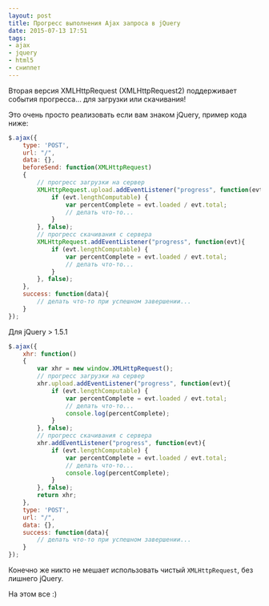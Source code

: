 ```yaml
---
layout: post
title: Прогресс выполнения Ajax запроса в jQuery
date: 2015-07-13 17:51
tags:
- ajax
- jquery
- html5
- сниппет
---
```


Вторая версия XMLHttpRequest (XMLHttpRequest2) поддерживает события прогресса... для загрузки или скачивания!

Это очень просто реализовать если вам знаком jQuery, пример кода ниже:

``` js
$.ajax({
	type: 'POST',
	url: "/",
	data: {},
	beforeSend: function(XMLHttpRequest)
	{
		// прогресс загрузки на сервер
		XMLHttpRequest.upload.addEventListener("progress", function(evt){
			if (evt.lengthComputable) {  
				var percentComplete = evt.loaded / evt.total;
				// делать что-то...
			}
		}, false);
		// прогресс скачивания с сервера
		XMLHttpRequest.addEventListener("progress", function(evt){
			if (evt.lengthComputable) {  
				var percentComplete = evt.loaded / evt.total;
				// делать что-то...
			}
		}, false);
	},
	success: function(data){
		// делать что-то при успешном завершении...
	}
});
```

Для jQuery > 1.5.1

``` js
$.ajax({
	xhr: function()
	{
		var xhr = new window.XMLHttpRequest();
		// прогресс загрузки на сервер
		xhr.upload.addEventListener("progress", function(evt){
			if (evt.lengthComputable) {
				var percentComplete = evt.loaded / evt.total;
				// делать что-то...
				console.log(percentComplete);
			}
		}, false);
		// прогресс скачивания с сервера
		xhr.addEventListener("progress", function(evt){
			if (evt.lengthComputable) {
				var percentComplete = evt.loaded / evt.total;
				// делать что-то...
				console.log(percentComplete);
			}
		}, false);
		return xhr;
	},
	type: 'POST',
	url: "/",
	data: {},
	success: function(data){
		// делать что-то при успешном завершении...
	}
});
```

Конечно же никто не мешает использовать чистый `XMLHttpRequest`, без лишнего jQuery.

На этом все :)
